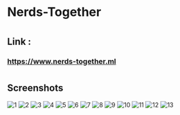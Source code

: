 # Nerds-Together

#
## Link :
### https://www.nerds-together.ml

#
## Screenshots
![1](https://user-images.githubusercontent.com/59601482/127771180-feefefd0-c5c2-44e7-a2d2-88377430546b.jpg)
![2](https://user-images.githubusercontent.com/59601482/127771182-77adee5e-13a3-4b46-803f-385e27102d53.jpg)
![3](https://user-images.githubusercontent.com/59601482/127771184-8ef7c121-6fdb-4176-b6e0-c823321b66f9.jpg)
![4](https://user-images.githubusercontent.com/59601482/127771185-6ce6cde5-c118-472b-9f50-a7b847a8132b.jpg)
![5](https://user-images.githubusercontent.com/59601482/127771187-c71ddb1d-2945-4a83-b020-d6d4f8bc0592.jpg)
![6](https://user-images.githubusercontent.com/59601482/127771189-3c777056-80f6-4bc2-b516-ee0a8055c41a.jpg)
![7](https://user-images.githubusercontent.com/59601482/127771190-d5680ebd-c453-4ad8-b88f-313458eabe31.jpg)
![8](https://user-images.githubusercontent.com/59601482/127771191-bf22dac2-e786-4129-9dc4-e42ae3b4e30e.jpg)
![9](https://user-images.githubusercontent.com/59601482/127771192-3474d851-ecf0-4288-9c91-17cd46ac36a8.jpg)
![10](https://user-images.githubusercontent.com/59601482/127771193-c0bd2ebe-9761-420b-ae2f-5116b3804e0c.jpg)
![11](https://user-images.githubusercontent.com/59601482/127771194-6bd9a308-ba02-4b90-a053-7c3515424f93.jpg)
![12](https://user-images.githubusercontent.com/59601482/127771196-624dd7d4-269b-4417-bb49-367a84969747.jpg)
![13](https://user-images.githubusercontent.com/59601482/127771198-d6c515de-e830-499a-8de8-e93e60f084ef.jpg)
